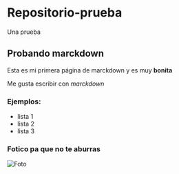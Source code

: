 # Repositorio-prueba
Una prueba

## Probando marckdown

Esta es mi primera página de marckdown y es muy **bonita**

Me gusta escribir con *marckdown*

### Ejemplos:
* lista 1
* lista 2
* lista 3

### Fotico pa que no te aburras
![Foto](https://i.pinimg.com/236x/75/c1/fc/75c1fc6aede81b077fa257fa516763f5.jpg)
